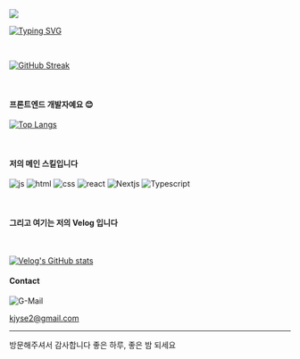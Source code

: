 <img src="https://capsule-render.vercel.app/api?type=waving&color=auto&height=200&section=header&text=Kimgorok's%20GitHub&fontSize=90" />

[![Typing SVG](https://readme-typing-svg.demolab.com?font=Fira+Code&weight=700&size=24&duration=7000&pause=1000&color=687EFF&center=true&vCenter=true&width=435&lines=%EB%B0%98%EA%B0%80%EC%9B%8C%EC%9A%94+%EA%B9%80%ED%98%84%EC%A4%91%EC%9E%85%EB%8B%88%EB%8B%A4+%E3%85%87%E3%85%85%E3%85%87)](https://git.io/typing-svg)

<br />

[![GitHub Streak](https://streak-stats.demolab.com?user=Kimgorok&theme=dark&locale=ko&fire=EB08BC)](https://git.io/streak-stats)

<br />

#### 프론트엔드 개발자예요 😊

[![Top Langs](https://github-readme-stats.vercel.app/api/top-langs/?username=kimgorok)](https://github.com/anuraghazra/github-readme-stats)

<br />

#### 저의 메인 스킬입니다
  
![js](https://img.shields.io/badge/JavaScript-F7DF1E?style=for-the-badge&logo=JavaScript&logoColor=white) ![html](https://img.shields.io/badge/HTML5-E34F26?style=for-the-badge&logo=html5&logoColor=white) ![css](https://img.shields.io/badge/CSS-239120?&style=for-the-badge&logo=css3&logoColor=white) ![react](https://img.shields.io/badge/React-20232A?style=for-the-badge&logo=react&logoColor=61DAFB)  ![Nextjs](https://img.shields.io/badge/Next.js-000?logo=nextdotjs&logoColor=fff&style=for-the-badge) ![Typescript](https://img.shields.io/badge/TypeScript-007ACC?style=for-the-badge&logo=typescript&logoColor=white)

<br />

#### 그리고 여기는 저의 Velog 입니다

<br />

[![Velog's GitHub stats](https://velog-readme-stats.vercel.app/api?name=kimgorok)]([벨로그링크](https://velog.io/@kimgorok/posts))

#### Contact
![G-Mail](https://img.shields.io/badge/Gmail-D14836?style=for-the-badge&logo=gmail&logoColor=white) <p> kjyse2@gmail.com </p>

<hr />

방문해주셔서 감사합니다 좋은 하루, 좋은 밤 되세요

